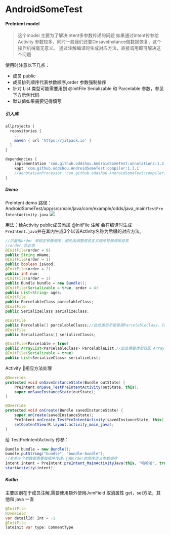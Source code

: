 # AndroidSomeTest

#### PreIntent model
> 这个model 主要为了解决Intent多参数传递的问题
> 如果通过Intent传参给Activity 参数较多，同时一般我们还要OnsaveInstance做数据恢复，这个操作机械毫无意义。
> 通过注解编译时生成对应方法，直接调用即可解决这个问题

使用时注意以下几点：
- 成员 public
- 成员排列顺序代表参数顺序,order 参数强制排序
- 针对 List<T> 类型可能需要用到 @InitFile Serializable 和 Parcelable 参数，参见下方示例代码
- 默认值如果需要记得填写

##### 引入库
```gradle
allprojects {
  repositories {
    ...
    maven { url 'https://jitpack.io' }
  }
}

dependencies {
    implementation 'com.github.oddshou.AndroidSomeTest:annotations:1.3.1'
    kapt 'com.github.oddshou.AndroidSomeTest:compiler:1.3.1'
    //annotationProcessor 'com.github.oddshou.AndroidSomeTest:compiler:1.3.1'
}
```
##### Demo

PreIntent demo 路径：AndroidSomeTest/app/src/main/java/com/example/odds/java_main/`TestPreIntentActivity.java`
[![](https://jitpack.io/v/oddshou/AndroidSomeTest.svg)](https://jitpack.io/#oddshou/AndroidSomeTest)

用法：给Activity public成员添加 @InitFile 注解 会在编译时生成 `PreIntent.java`并在其内生成3个以该Activity名称为后缀的对应方法。

```java
//尽量用order 来规定参数顺序，避免因调整成员定义顺序导致调用异常
//order 非必填
@InitFile(order = 0)
public String mName;
@InitFile(order = 1)
public boolean isGood;
@InitFile(order = 2)
public int num;
@InitFile(order = 3)
public Bundle bundle = new Bundle();
@InitFile(Serializable = true, order = 4)
public List<String> ages;
@InitFile
public ParcelableClass parcelableClass;
@InitFile
public SerializeClass serializeClass;

@InitFile
public Parcelable[] parcelableClasss;//此处类型不能使用ParcelableClass，只能使用基类引用，避免强转失败。
@InitFile
public SerializeClass[] serializeClasss;

@InitFile(Parcelable = true)
public ArrayList<ParcelableClass> ParcelableList;//此处需要类型匹配 ArrayList<? extends Parcelable> ArrayList 不能改用List
@InitFile(Serializable = true)
public List<SerializeClass> serializeList;
```
Activity 相应方法处理
```java
@Override
protected void onSaveInstanceState(Bundle outState) {
    PreIntent.onSave_TestPreIntentActivity(outState, this);
    super.onSaveInstanceState(outState);
}

@Override
protected void onCreate(Bundle savedInstanceState) {
    super.onCreate(savedInstanceState);
    PreIntent.onCreate_TestPreIntentActivity(savedInstanceState, this);
    setContentView(R.layout.activity_main_java);
}
```
给 TestPreIntentActivity 传参：
```java
Bundle bundle = new Bundle();
bundle.putString("bundle", "bundle-bundle");
//有多少个参数都需要按顺序传递，按order的顺序定义参数顺序
Intent intent = PreIntent.preIntent_MainActivityJava(this, "哈哈哈", true, 111, bundle, null);
startActivity(intent);
```
##### Kotlin
主要区别在于成员注解,需要使用额外使用JvmField 取消属性 get，set方法，其他和 java 一直
```java
@InitFile
@JvmField
var detailId: Int = -1
@InitFile
lateinit var type: CommentType
```
